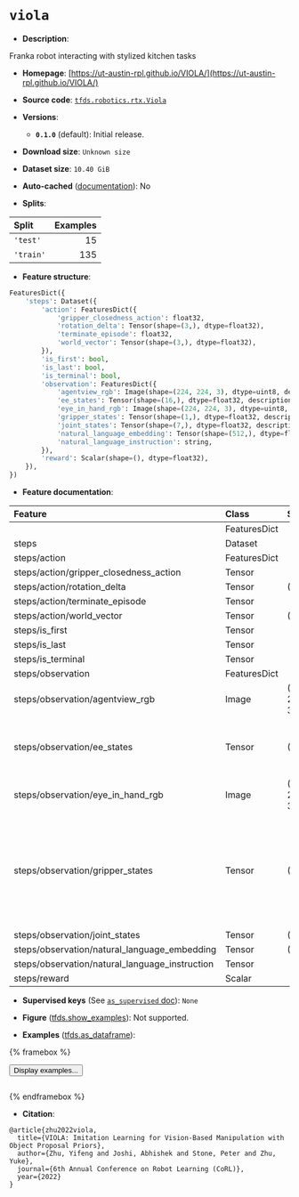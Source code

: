 <div itemscope itemtype="http://schema.org/Dataset">
  <div itemscope itemprop="includedInDataCatalog" itemtype="http://schema.org/DataCatalog">
    <meta itemprop="name" content="TensorFlow Datasets" />
  </div>
  <meta itemprop="name" content="viola" />
  <meta itemprop="description" content="Franka robot interacting with stylized kitchen tasks&#10;&#10;To use this dataset:&#10;&#10;```python&#10;import tensorflow_datasets as tfds&#10;&#10;ds = tfds.load(&#x27;viola&#x27;, split=&#x27;train&#x27;)&#10;for ex in ds.take(4):&#10;  print(ex)&#10;```&#10;&#10;See [the guide](https://www.tensorflow.org/datasets/overview) for more&#10;informations on [tensorflow_datasets](https://www.tensorflow.org/datasets).&#10;&#10;" />
  <meta itemprop="url" content="https://www.tensorflow.org/datasets/catalog/viola" />
  <meta itemprop="sameAs" content="https://ut-austin-rpl.github.io/VIOLA/" />
  <meta itemprop="citation" content="@article{zhu2022viola,&#10;  title={VIOLA: Imitation Learning for Vision-Based Manipulation with Object Proposal Priors},&#10;  author={Zhu, Yifeng and Joshi, Abhishek and Stone, Peter and Zhu, Yuke},&#10;  journal={6th Annual Conference on Robot Learning (CoRL)},&#10;  year={2022}&#10;}" />
</div>

# `viola`


*   **Description**:

Franka robot interacting with stylized kitchen tasks

*   **Homepage**:
    [https://ut-austin-rpl.github.io/VIOLA/](https://ut-austin-rpl.github.io/VIOLA/)

*   **Source code**:
    [`tfds.robotics.rtx.Viola`](https://github.com/tensorflow/datasets/tree/master/tensorflow_datasets/robotics/rtx/rtx.py)

*   **Versions**:

    *   **`0.1.0`** (default): Initial release.

*   **Download size**: `Unknown size`

*   **Dataset size**: `10.40 GiB`

*   **Auto-cached**
    ([documentation](https://www.tensorflow.org/datasets/performances#auto-caching)):
    No

*   **Splits**:

Split     | Examples
:-------- | -------:
`'test'`  | 15
`'train'` | 135

*   **Feature structure**:

```python
FeaturesDict({
    'steps': Dataset({
        'action': FeaturesDict({
            'gripper_closedness_action': float32,
            'rotation_delta': Tensor(shape=(3,), dtype=float32),
            'terminate_episode': float32,
            'world_vector': Tensor(shape=(3,), dtype=float32),
        }),
        'is_first': bool,
        'is_last': bool,
        'is_terminal': bool,
        'observation': FeaturesDict({
            'agentview_rgb': Image(shape=(224, 224, 3), dtype=uint8, description=RGB captured by workspace camera),
            'ee_states': Tensor(shape=(16,), dtype=float32, description=Pose of the end effector specified as a homogenous matrix.),
            'eye_in_hand_rgb': Image(shape=(224, 224, 3), dtype=uint8, description=RGB captured by in hand camera),
            'gripper_states': Tensor(shape=(1,), dtype=float32, description=gripper_states = 0 means the gripper is fully closed. The value represents the gripper width of Franka Panda Gripper.),
            'joint_states': Tensor(shape=(7,), dtype=float32, description=joint values),
            'natural_language_embedding': Tensor(shape=(512,), dtype=float32),
            'natural_language_instruction': string,
        }),
        'reward': Scalar(shape=(), dtype=float32),
    }),
})
```

*   **Feature documentation**:

Feature                                        | Class        | Shape         | Dtype   | Description
:--------------------------------------------- | :----------- | :------------ | :------ | :----------
                                               | FeaturesDict |               |         |
steps                                          | Dataset      |               |         |
steps/action                                   | FeaturesDict |               |         |
steps/action/gripper_closedness_action         | Tensor       |               | float32 |
steps/action/rotation_delta                    | Tensor       | (3,)          | float32 |
steps/action/terminate_episode                 | Tensor       |               | float32 |
steps/action/world_vector                      | Tensor       | (3,)          | float32 |
steps/is_first                                 | Tensor       |               | bool    |
steps/is_last                                  | Tensor       |               | bool    |
steps/is_terminal                              | Tensor       |               | bool    |
steps/observation                              | FeaturesDict |               |         |
steps/observation/agentview_rgb                | Image        | (224, 224, 3) | uint8   | RGB captured by workspace camera
steps/observation/ee_states                    | Tensor       | (16,)         | float32 | Pose of the end effector specified as a homogenous matrix.
steps/observation/eye_in_hand_rgb              | Image        | (224, 224, 3) | uint8   | RGB captured by in hand camera
steps/observation/gripper_states               | Tensor       | (1,)          | float32 | gripper_states = 0 means the gripper is fully closed. The value represents the gripper width of Franka Panda Gripper.
steps/observation/joint_states                 | Tensor       | (7,)          | float32 | joint values
steps/observation/natural_language_embedding   | Tensor       | (512,)        | float32 |
steps/observation/natural_language_instruction | Tensor       |               | string  |
steps/reward                                   | Scalar       |               | float32 |

*   **Supervised keys** (See
    [`as_supervised` doc](https://www.tensorflow.org/datasets/api_docs/python/tfds/load#args)):
    `None`

*   **Figure**
    ([tfds.show_examples](https://www.tensorflow.org/datasets/api_docs/python/tfds/visualization/show_examples)):
    Not supported.

*   **Examples**
    ([tfds.as_dataframe](https://www.tensorflow.org/datasets/api_docs/python/tfds/as_dataframe)):

<!-- mdformat off(HTML should not be auto-formatted) -->

{% framebox %}

<button id="displaydataframe">Display examples...</button>
<div id="dataframecontent" style="overflow-x:auto"></div>
<script>
const url = "https://storage.googleapis.com/tfds-data/visualization/dataframe/viola-0.1.0.html";
const dataButton = document.getElementById('displaydataframe');
dataButton.addEventListener('click', async () => {
  // Disable the button after clicking (dataframe loaded only once).
  dataButton.disabled = true;

  const contentPane = document.getElementById('dataframecontent');
  try {
    const response = await fetch(url);
    // Error response codes don't throw an error, so force an error to show
    // the error message.
    if (!response.ok) throw Error(response.statusText);

    const data = await response.text();
    contentPane.innerHTML = data;
  } catch (e) {
    contentPane.innerHTML =
        'Error loading examples. If the error persist, please open '
        + 'a new issue.';
  }
});
</script>

{% endframebox %}

<!-- mdformat on -->

*   **Citation**:

```
@article{zhu2022viola,
  title={VIOLA: Imitation Learning for Vision-Based Manipulation with Object Proposal Priors},
  author={Zhu, Yifeng and Joshi, Abhishek and Stone, Peter and Zhu, Yuke},
  journal={6th Annual Conference on Robot Learning (CoRL)},
  year={2022}
}
```

